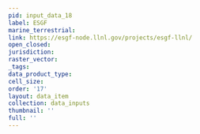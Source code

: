 ```yaml
---
pid: input_data_18
label: ESGF
marine_terrestrial: 
link: https://esgf-node.llnl.gov/projects/esgf-llnl/
open_closed: 
jurisdiction: 
raster_vector: 
_tags: 
data_product_type: 
cell_size: 
order: '17'
layout: data_item
collection: data_inputs
thumbnail: ''
full: ''
---
```

